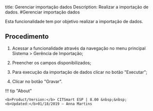 title: Gerenciar importação dados
Description: Realizar a importação de dados.
#Gerenciar importação dados

Esta funcionalidade tem por objetivo realizar a importação de dados.

Procedimento
----------------

1.  Acessar a funcionalidade através da navegação no menu principal Sistema \>
    Gerência de Importação;

2.  Preencher os campos disponibilizados;

3.  Para execução da importação de dados clicar no botão "Executar";

4.  Clicar no botão "Gravar".


!!! tip "About"

    <b>Product/Version:</b> CITSmart ESP | 8.00 &nbsp;&nbsp;
    <b>Updated:</b>01/18/2019 – Anna Martins

